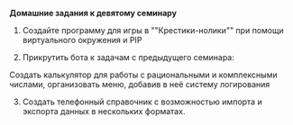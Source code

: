 **Домашние задания к девятому семинару**

1. Создайте программу для игры в ""Крестики-нолики"" при помощи виртуального окружения и PIP

2. Прикрутить бота к задачам с предыдущего семинара:

Создать калькулятор для работы с рациональными и комплексными числами, организовать меню, добавив в неё систему логирования

3. Создать телефонный справочник с возможностью импорта и экспорта данных в нескольких форматах.
